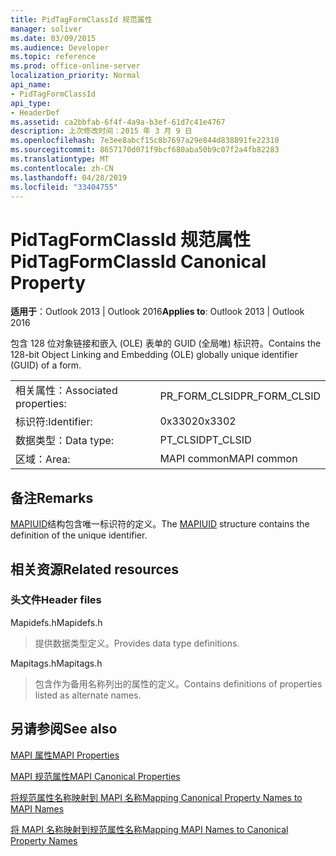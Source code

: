 ```yaml
---
title: PidTagFormClassId 规范属性
manager: soliver
ms.date: 03/09/2015
ms.audience: Developer
ms.topic: reference
ms.prod: office-online-server
localization_priority: Normal
api_name:
- PidTagFormClassId
api_type:
- HeaderDef
ms.assetid: ca2bbfab-6f4f-4a9a-b3ef-61d7c41e4767
description: 上次修改时间：2015 年 3 月 9 日
ms.openlocfilehash: 7e3ee8abcf15c8b7697a29e844d838891fe22310
ms.sourcegitcommit: 8657170d071f9bcf680aba50b9c07f2a4fb82283
ms.translationtype: MT
ms.contentlocale: zh-CN
ms.lasthandoff: 04/28/2019
ms.locfileid: "33404755"
---
```

# <a name="pidtagformclassid-canonical-property"></a><span data-ttu-id="c3654-103">PidTagFormClassId 规范属性</span><span class="sxs-lookup"><span data-stu-id="c3654-103">PidTagFormClassId Canonical Property</span></span>

  
  
<span data-ttu-id="c3654-104">**适用于**：Outlook 2013 | Outlook 2016</span><span class="sxs-lookup"><span data-stu-id="c3654-104">**Applies to**: Outlook 2013 | Outlook 2016</span></span> 
  
<span data-ttu-id="c3654-105">包含 128 位对象链接和嵌入 (OLE) 表单的 GUID (全局唯) 标识符。</span><span class="sxs-lookup"><span data-stu-id="c3654-105">Contains the 128-bit Object Linking and Embedding (OLE) globally unique identifier (GUID) of a form.</span></span> 
  
|||
|:-----|:-----|
|<span data-ttu-id="c3654-106">相关属性：</span><span class="sxs-lookup"><span data-stu-id="c3654-106">Associated properties:</span></span>  <br/> |<span data-ttu-id="c3654-107">PR_FORM_CLSID</span><span class="sxs-lookup"><span data-stu-id="c3654-107">PR_FORM_CLSID</span></span>  <br/> |
|<span data-ttu-id="c3654-108">标识符:</span><span class="sxs-lookup"><span data-stu-id="c3654-108">Identifier:</span></span>  <br/> |<span data-ttu-id="c3654-109">0x3302</span><span class="sxs-lookup"><span data-stu-id="c3654-109">0x3302</span></span>  <br/> |
|<span data-ttu-id="c3654-110">数据类型：</span><span class="sxs-lookup"><span data-stu-id="c3654-110">Data type:</span></span>  <br/> |<span data-ttu-id="c3654-111">PT_CLSID</span><span class="sxs-lookup"><span data-stu-id="c3654-111">PT_CLSID</span></span>  <br/> |
|<span data-ttu-id="c3654-112">区域：</span><span class="sxs-lookup"><span data-stu-id="c3654-112">Area:</span></span>  <br/> |<span data-ttu-id="c3654-113">MAPI common</span><span class="sxs-lookup"><span data-stu-id="c3654-113">MAPI common</span></span>  <br/> |
   
## <a name="remarks"></a><span data-ttu-id="c3654-114">备注</span><span class="sxs-lookup"><span data-stu-id="c3654-114">Remarks</span></span>

<span data-ttu-id="c3654-115">[MAPIUID](mapiuid.md)结构包含唯一标识符的定义。</span><span class="sxs-lookup"><span data-stu-id="c3654-115">The [MAPIUID](mapiuid.md) structure contains the definition of the unique identifier.</span></span> 
  
## <a name="related-resources"></a><span data-ttu-id="c3654-116">相关资源</span><span class="sxs-lookup"><span data-stu-id="c3654-116">Related resources</span></span>

### <a name="header-files"></a><span data-ttu-id="c3654-117">头文件</span><span class="sxs-lookup"><span data-stu-id="c3654-117">Header files</span></span>

<span data-ttu-id="c3654-118">Mapidefs.h</span><span class="sxs-lookup"><span data-stu-id="c3654-118">Mapidefs.h</span></span>
  
> <span data-ttu-id="c3654-119">提供数据类型定义。</span><span class="sxs-lookup"><span data-stu-id="c3654-119">Provides data type definitions.</span></span>
    
<span data-ttu-id="c3654-120">Mapitags.h</span><span class="sxs-lookup"><span data-stu-id="c3654-120">Mapitags.h</span></span>
  
> <span data-ttu-id="c3654-121">包含作为备用名称列出的属性的定义。</span><span class="sxs-lookup"><span data-stu-id="c3654-121">Contains definitions of properties listed as alternate names.</span></span>
    
## <a name="see-also"></a><span data-ttu-id="c3654-122">另请参阅</span><span class="sxs-lookup"><span data-stu-id="c3654-122">See also</span></span>



[<span data-ttu-id="c3654-123">MAPI 属性</span><span class="sxs-lookup"><span data-stu-id="c3654-123">MAPI Properties</span></span>](mapi-properties.md)
  
[<span data-ttu-id="c3654-124">MAPI 规范属性</span><span class="sxs-lookup"><span data-stu-id="c3654-124">MAPI Canonical Properties</span></span>](mapi-canonical-properties.md)
  
[<span data-ttu-id="c3654-125">将规范属性名称映射到 MAPI 名称</span><span class="sxs-lookup"><span data-stu-id="c3654-125">Mapping Canonical Property Names to MAPI Names</span></span>](mapping-canonical-property-names-to-mapi-names.md)
  
[<span data-ttu-id="c3654-126">将 MAPI 名称映射到规范属性名称</span><span class="sxs-lookup"><span data-stu-id="c3654-126">Mapping MAPI Names to Canonical Property Names</span></span>](mapping-mapi-names-to-canonical-property-names.md)

